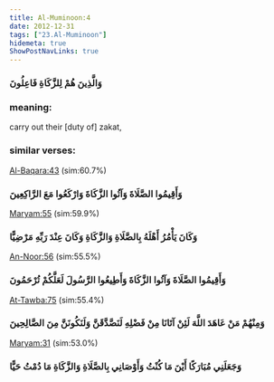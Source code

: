 ```yaml
---
title: Al-Muminoon:4
date: 2012-12-31
tags: ["23.Al-Muminoon"]
hidemeta: true 
ShowPostNavLinks: true 
---
```

### وَالَّذِينَ هُمْ لِلزَّكَاةِ فَاعِلُونَ
### meaning: 
carry out their [duty of] zakat,
### similar verses: 

[Al-Baqara:43](/2/43) (sim:60.7%)

### وَأَقِيمُوا الصَّلَاةَ وَآتُوا الزَّكَاةَ وَارْكَعُوا مَعَ الرَّاكِعِينَ

[Maryam:55](/19/55) (sim:59.9%)

### وَكَانَ يَأْمُرُ أَهْلَهُ بِالصَّلَاةِ وَالزَّكَاةِ وَكَانَ عِنْدَ رَبِّهِ مَرْضِيًّا

[An-Noor:56](/24/56) (sim:55.5%)

### وَأَقِيمُوا الصَّلَاةَ وَآتُوا الزَّكَاةَ وَأَطِيعُوا الرَّسُولَ لَعَلَّكُمْ تُرْحَمُونَ

[At-Tawba:75](/9/75) (sim:55.4%)

### وَمِنْهُمْ مَنْ عَاهَدَ اللَّهَ لَئِنْ آتَانَا مِنْ فَضْلِهِ لَنَصَّدَّقَنَّ وَلَنَكُونَنَّ مِنَ الصَّالِحِينَ

[Maryam:31](/19/31) (sim:53.0%)

### وَجَعَلَنِي مُبَارَكًا أَيْنَ مَا كُنْتُ وَأَوْصَانِي بِالصَّلَاةِ وَالزَّكَاةِ مَا دُمْتُ حَيًّا
